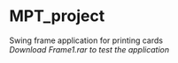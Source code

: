 # MPT_project
Swing frame application for printing cards<br>
<i>Download Frame1.rar to test the application</i>
